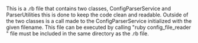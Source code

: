 This is a .rb file that contains two classes, ConfigParserService and ParserUtilities
this is done to keep the code clean and readable. 
Outside of the two classes is a call made to the ConfigParserService initialized with the given filename. 
This file can be executed by calling "ruby config_file_reader <file>" file must be included in the same 
directory as the .rb file. 
